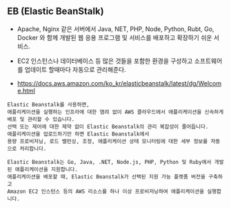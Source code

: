 ## EB (Elastic BeanStalk)

* Apache, Nginx 같은 서버에서  Java, NET, PHP, Node, Python, Rubt, Go, Docker 와 함께 개발된 웹 응용 프로그램 및 서비스를 배포하고 확장하기 쉬운 서비스.
* EC2 인스턴스나 데이터베이스 등 많은 것들을 포함한 환경을 구성하고 소프트웨어를 업데이트 할때마다 자동으로 관리해준다.

* https://docs.aws.amazon.com/ko_kr/elasticbeanstalk/latest/dg/Welcome.html
~~~
Elastic Beanstalk를 사용하면, 
애플리케이션을 실행하는 인프라에 대한 염려 없이 AWS 클라우드에서 애플리케이션을 신속하게 배포 및 관리할 수 있습니다. 
선택 또는 제어에 대한 제약 없이 Elastic Beanstalk의 관리 복잡성이 줄어듭니다. 
애플리케이션을 업로드하기만 하면 Elastic Beanstalk에서 
용량 프로비저닝, 로드 밸런싱, 조정, 애플리케이션 상태 모니터링에 대한 세부 정보를 자동으로 처리합니다.

Elastic Beanstalk는 Go, Java, .NET, Node.js, PHP, Python 및 Ruby에서 개발된 애플리케이션을 지원합니다. 
애플리케이션을 배포할 때, Elastic Beanstalk가 선택된 지원 가능 플랫폼 버전을 구축하고 
Amazon EC2 인스턴스 등의 AWS 리소스를 하나 이상 프로비저닝하여 애플리케이션을 실행합니다.
~~~
